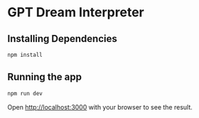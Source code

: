 # GPT Dream Interpreter

## Installing Dependencies

```bash
npm install
```

## Running the app

```bash
npm run dev
```

Open [http://localhost:3000](http://localhost:3000) with your browser to see the result.
